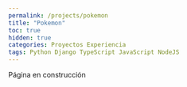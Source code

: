 ```yaml
---
permalink: /projects/pokemon
title: "Pokemon"
toc: true
hidden: true
categories: Proyectos Experiencia
tags: Python Django TypeScript JavaScript NodeJS
---
```


Página en construcción
